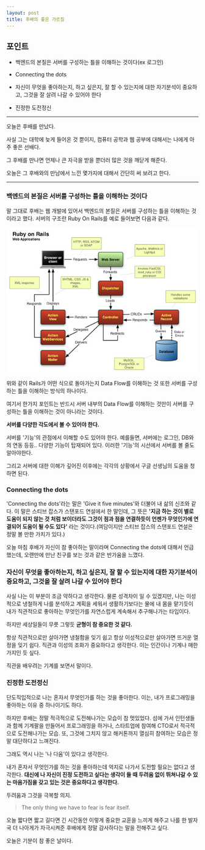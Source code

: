 ```yaml
---
layout: post
title: 후배의 좋은 가르침
---
```


## 포인트

- 백엔드의 본질은 서버를 구성하는 틀을 이해하는 것이다(ex 로그인)

- Connecting the dots

- 자신이 무엇을 좋아하는지, 하고 싶은지, 잘 할 수 있는지에 대한 자기분석이 중요하고, 그것을 잘 살려 나갈 수 있어야 한다

- 진정한 도전정신

---

오늘은 후배를 만났다.

사실 그는 대학에 늦게 들어온 것 뿐이지, 컴퓨터 공학과 웹 공부에 대해서는 나에게 아주 좋은 선배다.

그 후배를 만나면 언제나 큰 자극을 받을 뿐더러 많은 것을 깨닫게 해준다.

오늘은 그 후배와의 만남에서 느낀 몇가지에 대해서 간단히 써 보려고 한다.

---

### 백엔드의 본질은 서버를 구성하는 틀을 이해하는 것이다

말 그대로 후배는 웹 개발에 있어서 백엔드의 본질은 서버를 구성하는 틀을 이해하는 것이라고 했다. 서버의 구조란 Ruby On Rails를 예로 들어보면 다음과 같다.

![ROR Architecture](/images/20160821_rails_architecture.png)

위와 같이 Rails가 어떤 식으로 돌아가는지 Data Flow를 이해하는 것 또한 서버를 구성하는 틀을 이해하는 방식의 하나이다.

여기서 한가지 포인트는 반드시 서버 내부의 Data Flow를 이해하는 것만이 서버를 구성하는 틀을 이해하는 것이 아니라는 것이다.

**서버를 다양한 각도에서 볼 수 있어야 한다.**

서버를 '기능'의 관점에서 이해할 수도 있어야 한다. 예를들면, 서버에는 로그인, DB와의 연동 등등.. 다양한 기능이 탑재되어 있다. 이러한 '기능'의 시선에서 서버를 볼 줄도 알아야한다.

그리고 서버에 대한 이해가 깊어진 이후에는 각각의 상황에서 구글 선생님의 도움을 청하면 된다.

### Connecting the dots

'Connecting the dots'라는 말은 'Give it five minutes'와 더불어 내 삶의 신조와 같다. 이 말은 스티브 잡스가 스탠포드 연설에서 한 말인데, 그 뜻은 **'지금 하는 것이 별로 도움이 되지 않는 것 처럼 보이더라도 그것이 점과 점을 연결하듯이 언젠가 무엇인가에 연결되어 도움이 될 수도 있다'** 라는 것이다.(여담이지만 스티브 잡스의 스탠포드 연설은 정말 볼 만한 가치가 있다.)

오늘 마침 후배가 자신이 참 좋아하는 말이라며 Connecting the dots에 대해서 언급했는데, 오랜만에 만난 친구를 보는 것과 같은 반가움을 느꼈다. 

### 자신이 무엇을 좋아하는지, 하고 싶은지, 잘 할 수 있는지에 대한 자기분석이 중요하고, 그것을 잘 살려 나갈 수 있어야 한다

사실 나는 이 부분이 조금 약하다고 생각한다. 물론 성격차이 일 수 있겠지만, 나는 이성적으로 냉철하게 나를 분석하고 계획을 세워서 생활하기보다는 물에 내 몸을 맡기듯이 내가 직관적으로 좋아하는 무엇인가를 자연스럽게 계속해서 추구해나가는 타입이다. 

하지만 세상일들이 무릇 그렇듯 **균형이 참 중요한 것 같다.**

항상 직관적으로만 살아가면 냉철함을 잊기 쉽고 항상 이성적으로만 살아가면 뜨거운 열정을 잊기 쉽다. 직관과 이성의 조화가 중요하다고 생각한다. 이는 인간이나 기계나 매한가지인 듯 싶다.

직관을 배우려는 기계를 보면서 말이다.

### 진정한 도전정신

단도직입적으로 나는 혼자서 무엇인가를 하는 것을 좋아한다. 이는, 내가 프로그래밍을 좋아하는 이유 중 하나이기도 하다.

하지만 후배는 정말 적극적으로 도전해나가는 모습이 참 멋있었다. 섬에 가서 인턴생들과 함께 기계팔을 만들어서 프로그래밍을 하거나, 스타트업에 참여해 CTO로서 적극적으로 도전해나가는 모습. 또, 그것에 그치지 않고 해커톤까지 열심히 참여하는 모습은 정말 대단하다고 느껴진다.

그래도 역시 나는 '나 다움'이 있다고 생각한다.

내가 혼자서 무엇인가를 하는 것을 좋아하는데 억지로 나가서 도전할 필요는 없다고 생각한다. **대신에 나 자신이 진정 도전하고 싶다는 생각이 들 때 두려움 없이 뛰쳐나갈 수 있는 마음가짐을 갖고 있는 것은 중요하다고 생각한다.**

두려움과 그것을 극복할 의지.

> The only thing we have to fear is fear itself.

오늘 짧다면 짧고 길다면 긴 시간동안 이렇게 중요한 교훈을 느끼게 해주고 나를 한 발자국 더 나아게가 자극시켜준 후배에게 정말 감사하다는 말을 전해주고 싶다.

오늘은 기분이 참 좋은 날이다.

